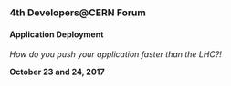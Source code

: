 ### 4th Developers@CERN Forum

#### Application Deployment

_How do you push your application faster than the LHC?!_

__October 23 and 24, 2017__
